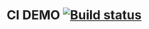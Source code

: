 # CI DEMO [![Build status](https://ci.appveyor.com/api/projects/status/7e16ccwgwhw8h9yq?svg=true)](https://ci.appveyor.com/project/Tonya2512/postmanecho)